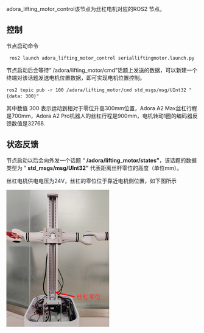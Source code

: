 adora_lifting_motor_control该节点为丝杠电机对应的ROS2 节点。

## 控制

节点启动命令

```
 ros2 launch adora_lifting_motor_control serialliftingmotor.launch.py
```

节点启动后会等待“ /adora/lifting_motor/cmd”话题上发送的数据，可以新建一个终端对该话题发送电机位置数据，即可实现电机位置控制。

```
ros2 topic pub -r 100 /adora/lifting_motor/cmd std_msgs/msg/UInt32 "{data: 300}"
```

其中数值 300 表示运动到相对于零位升高300mm位置，Adora A2 Max丝杠行程是700mm，Adora A2 Pro机器人的丝杠行程是900mm，电机转动1圈的编码器反馈数值是32768.

## 状态反馈

节点启动以后会向外发一个话题 “ **/adora/lifting_motor/states”**，该话题的数据类型为 “ **std_msgs/msg/UInt32”**  代表距离丝杆零位的高度（单位mm）。

丝杠电机供电电压为24V，丝杠的零位位于靠近电机侧位置，如下图所示

<img src="reference/lifting_fig1.png" alt="lifting_fig1" style="zoom:50%;" />
